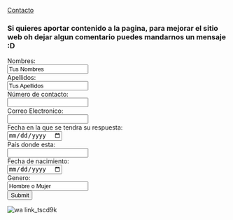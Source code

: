 [Contacto](Contacto.md)

### Si quieres aportar contenido a la pagina, para mejorar el sitio web oh dejar algun comentario puedes mandarnos un mensaje :D
<form action="/action_page.php"method"post">
  
  <label for="name">Nombres:</label><br>
  <input type="text" id="lname" name="name" value= "Tus Nombres"><br>
  <label for="lname">Apellidos:</label><br>
  <input type="text" id="lname" name="lname" value= "Tus Apellidos"><br>
   <label for="name">Número de contacto:</label><br>
  <input type="text" id="lname" name="name" value= ""><br>
   <label for="name">Correo Electronico:</label><br>
  <input type="text" id="lname" name="name" value= ""><br>
   <label for="name">Fecha en la que se tendra su respuesta:</label><br>
  <input type="date" id="lname" name="name" value= "20/03/2022"><br>
   <label for="name">País donde esta:</label><br>
  <input type="text" id="lname" name="name" value= ""><br>
  <label for="name">Fecha de nacimiento:</label><br>
  <input type="date" id="lname" name="name" value= ""><br>
  <label for="name">Genero:</label><br>
  <input type="text" id="lname" name="lname" value= "Hombre o Mujer"><br>
  <input type="submit" value="Submit">
</form>

![wa link_tscd9k](https://user-images.githubusercontent.com/99769696/158486301-e2e3e7ee-bbc7-4562-a087-2be74772e2c6.png)
